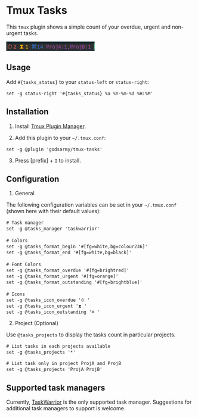 # Tmux Tasks

This `tmux` plugin shows a simple count of your overdue, urgent and non-urgent
tasks.

![docker status](example.png)


## Usage

Add `#{tasks_status}` to your `status-left` or `status-right`:

```
set -g status-right '#{tasks_status} %a %Y-%m-%d %H:%M'
```


## Installation

1. Install [Tmux Plugin Manager][tpm].

2. Add this plugin to your `~/.tmux.conf`:

```
set -g @plugin 'godsarmy/tmux-tasks'
```

3. Press [prefix] + `I` to install.


## Configuration

1. General

The following configuration variables can be set in your `~/.tmux.conf` (shown
here with their default values):

```
# Task manager
set -g @tasks_manager 'taskwarrior'

# Colors
set -g @tasks_format_begin '#[fg=white,bg=colour236]'
set -g @tasks_format_end '#[fg=white,bg=black]'

# Font Colors
set -g @tasks_format_overdue '#[fg=brightred]'
set -g @tasks_format_urgent '#[fg=orange]'
set -g @tasks_format_outstanding '#[fg=brightblue]'

# Icons
set -g @tasks_icon_overdue '⏱ '
set -g @tasks_icon_urgent '⧗ '
set -g @tasks_icon_outstanding '⌘ '
```

2. Project (Optional)

Use `@tasks_projects` to display the tasks count in particular projects.

```
# List tasks in each projects available
set -g @tasks_projects '*'
```

```
# List task only in project ProjA and ProjB
set -g @tasks_projects 'ProjA ProjB'
```

## Supported task managers

Currently, [TaskWarrior][task] is the only supported task manager. Suggestions
for additional task managers to support is welcome.


[tpm]: https://github.com/tmux-plugins/tpm
[task]: https://taskwarrior.org
